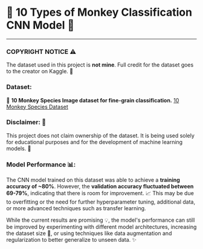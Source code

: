 # 🐒 10 Types of Monkey Classification CNN Model 🐒

---

### COPYRIGHT NOTICE ⚠️
The dataset used in this project is **not mine**. Full credit for the dataset goes to the creator on Kaggle. 🙌

### Dataset:
📸 **10 Monkey Species Image dataset for fine-grain classification.**
[10 Monkey Species Dataset](https://www.kaggle.com/datasets/slothkong/10-monkey-species)  


### Disclaimer: 📝
This project does not claim ownership of the dataset. It is being used solely for educational purposes and for the development of machine learning models. 🚀

### Model Performance 📊:
The CNN model trained on this dataset was able to achieve a **training accuracy of ~80%**. However, the **validation accuracy fluctuated between 69-79%**, indicating that there is room for improvement. 📈 This may be due to overfitting or the need for further hyperparameter tuning, additional data, or more advanced techniques such as transfer learning.

While the current results are promising 💡, the model's performance can still be improved by experimenting with different model architectures, increasing the dataset size 📂, or using techniques like data augmentation and regularization to better generalize to unseen data. ✨
